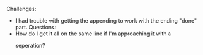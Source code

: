 Challenges: 
* I had trouble with getting the appending to work with the ending "done" part.
Questions:
* How do I get it all on the same line if I'm approaching it with a <p></p> seperation?
